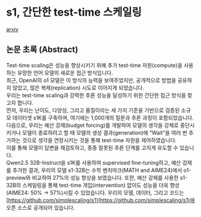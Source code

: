 # s1, 간단한 test-time 스케일링

[arxiv](https://arxiv.org/abs/2501.19393)

## 논문 초록 (Abstract)

 Test-time scaling은 성능을 향상시키기 위해 추가 test-time 자원(compute)을 사용하는 유망한 언어 모델의 새로운 접근 방식입니다.  
 최근, OpenAI의 o1 모델은 이 방식의 능력을 보여주었지만, 공개적으로 방법을 공유하지 않았고, 많은 복제(replication) 시도로 이어지게 되었습니다.  
 우리는 test-time scaling과 강력한 추론 성능을 달성하기 위한 간단한 접근 방식을 찾고자 합니다.  
 먼저, 우리는 난이도, 다양성, 그리고 품질이라는 세 가지 기준을 기반으로 검증된 소규모 데이터셋 s1K를 구축하며, 여기에는 1,000개의 질문과 추론 과정이 포함되었습니다.  
 다음으로, 우리는 예산 강제(budget forcing)를 개발하여 모델의 생각을 강제로 중단시키거나 모델이 종료하려고 할 때 모델의 생성 결과(generation)에 “Wait”을 여러 번 추가하는 것으로 생각을 연장시키는 것을 통해 test-time 자원을 제어하였습니다.  
 이를 통해 모델이 답변을 재검토하고, 종종 잘못된 추론 단계를 고치게  유도할 수 있습니다.  
 Qwen2.5 32B-Instruct을 s1K를 사용하여 supervised fine-tuning하고, 예산 강제를 추가한 결과, 우리의 모델 s1-32B는 수학 벤치마크(MATH and AIME24)에서 o1-preview와 비교하여 27%의 성능 향상을 보였습니다.
 또한, 예산 강제를 사용한 s1-32B의 스케일링을 통해 test-time 개입(intervention) 없이도 성능을 더욱 향상(AIME24: 50% -> 57%)시킬 수 있었습니다.
 우리의 모델, 데이터, 그리고 코드는 [https://github.com/simplescaling/s1](https://github.com/simplescaling/s1)에 오픈 소스로 공개되어 있습니다.
